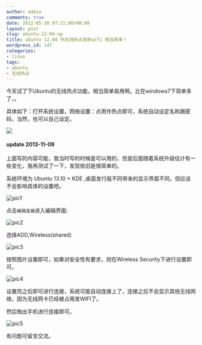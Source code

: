 ```yaml
---
author: admin
comments: true
date: 2012-05-30 07:21:00+00:00
layout: post
slug: ubuntu-12-04-ap
title: ubuntu 12.04 作无线热点发射wifi 相当简单！
wordpress_id: 147
categories:
- linux
tags:
- ubuntu
- 无线热点
---
```


今天试了下Ubuntu的无线热点功能，相当简单易用啊。比在windows7下简单多了，。

具体如下：打开系统设置，网络设置：点用作热点即可，系统自动设定名称跟密码，当然，也可以自己设定。

![](http://m2.img.libdd.com/farm4/23/D401D07EEFD3746165A6E78561F1CE17_400_202.jpg)

#### update 2013-11-09
上面写的内容可能，我当时写的时候是可以用的，但是后面随着系统升级估计有一些变化，我再测试了一下，发现依旧是很简单的。

系统环境为 Ubuntu 13.10 + KDE ,桌面发行版不同带来的显示界面不同，但应该不会影响具体的设置吧。

![pic1](http://ww4.sinaimg.cn/large/50b560a5gw1eaf0ufi5tij208z09z74m.jpg)

点击`编辑连接`进入编辑界面:

![pic2](http://ww3.sinaimg.cn/large/50b560a5gw1eaf0vr6fc2j20c60gfdhf.jpg)

选择ADD,Wireless(shared)

![pic3](http://ww4.sinaimg.cn/large/50b560a5gw1eaf0wxwmg1j20dk0cswfm.jpg)

按照图片设置即可，如果对安全性有要求，则在Wireless Security下进行设置即可。

![pic4](http://ww4.sinaimg.cn/large/50b560a5gw1eaf0yrak3bj209108ygm0.jpg)

设置完之后即可进行连接，系统可能自动连接上了，连接之后不会显示其他无线网络，因为无线网卡已经被占用发WIFI了。

然后掏出手机进行连接即可。

![pic5](http://ww4.sinaimg.cn/large/50b560a5gw1eaf11fxf2uj20k00zk0ut.jpg)

有问题可留言交流。


